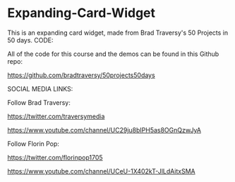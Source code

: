 # Expanding-Card-Widget
This is an expanding card widget, made from Brad Traversy's 50 Projects in 50 days. 
CODE:

All of the code for this course and the demos can be found in this Github repo:

https://github.com/bradtraversy/50projects50days





SOCIAL MEDIA LINKS:

Follow Brad Traversy:

https://twitter.com/traversymedia

https://www.youtube.com/channel/UC29ju8bIPH5as8OGnQzwJyA



Follow Florin Pop:

https://twitter.com/florinpop1705

https://www.youtube.com/channel/UCeU-1X402kT-JlLdAitxSMA
